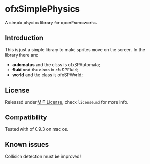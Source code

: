 ofxSimplePhysics
=====================================

A simple physics library for openFrameworks.

Introduction
------------
This is just a simple library to make sprites move on the screen.
In the library there are:

- __automatas__ and the class is ofxSPAutomata;
- __fluid__ and the class is ofxSPFluid;
- __world__ and the class is ofxSPWorld; 

License
-------
Released under [MIT License](https://en.wikipedia.org/wiki/MIT_License), check `license.md` for more info.


Compatibility
------------
Tested with of 0.9.3 on mac os.

Known issues
------------
Collision detection must be improved! 



